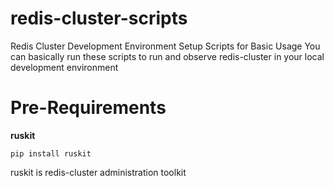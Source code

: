 # redis-cluster-scripts

Redis Cluster Development Environment Setup Scripts for Basic Usage
You can basically run these scripts to run and observe redis-cluster 
in your local development environment

# Pre-Requirements

**ruskit**

    pip install ruskit

ruskit is redis-cluster administration toolkit
  


